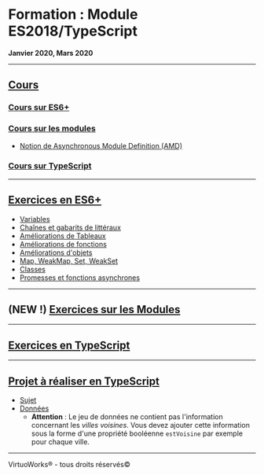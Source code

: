 # Formation : Module ES2018/TypeScript

__Janvier 2020, Mars 2020__

---

## [Cours](./cours)

### [Cours sur ES6+](./cours/es6)

### [Cours sur les modules](./cours/modules)

* [Notion de Asynchronous Module Definition (AMD)](./cours/modules/asynchronous-module-definition)

### [Cours sur TypeScript](./cours/typescript)

---

## [Exercices en ES6+](./exercices/es6)

* [Variables](./exercices/es6/Variables)
* [Chaînes et gabarits de littéraux](./exercices/es6/Chaînes%20et%20gabarits%20de%20littéraux)
* [Améliorations de Tableaux](./exercices/es6/Améliorations%20de%20Tableaux)
* [Améliorations de fonctions](./exercices/es6/Améliorations%20de%20fonctions)
* [Améliorations d'objets](./exercices/es6/Améliorations%20d'objets)
* [Map, WeakMap, Set, WeakSet](./exercices/es6/Map,%20WeakMap,%20Set,%20WeakSet)
* [Classes](./exercices/es6/Classes)
* [Promesses et fonctions asynchrones](./exercices/es6/Promesses%20et%20fonctions%20asynchrones)

---

## (__NEW__ !) [Exercices sur les Modules](./exercices/modules)

---

## [Exercices en TypeScript](./exercices/typescript)

---

## [Projet à réaliser en TypeScript](./projet)

* [Sujet](./projet/Cahier%20des%20Charges.pdf)
* [Données](./projet/distances/formats/json)
    * __Attention__ : Le jeu de données ne contient pas l'information concernant les *villes voisines*. Vous devez ajouter cette information sous la forme d'une propriété booléenne `estVoisine` par exemple pour chaque ville.

---

VirtuoWorks® - tous droits réservés©